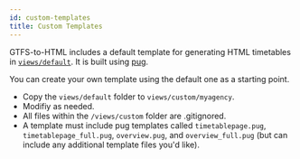 ```yaml
---
id: custom-templates
title: Custom Templates
---
```


GTFS-to-HTML includes a default template for generating HTML timetables in [`views/default`](https://github.com/BlinkTagInc/gtfs-to-html/tree/master/views/default). It is built using [pug](https://pugjs.org/). 

You can create your own template using the default one as a starting point.

* Copy the `views/default` folder to `views/custom/myagency`.
* Modifiy as needed.
* All files within the `/views/custom` folder are .gitignored. 
* A template must include pug templates called `timetablepage.pug`, `timetablepage_full.pug`,  `overview.pug`, and `overview_full.pug` (but can include any additional template files you'd like).